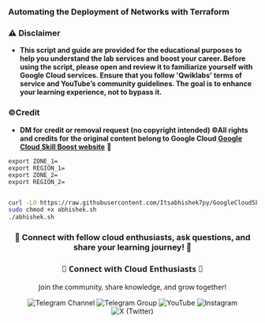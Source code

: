 ### Automating the Deployment of Networks with Terraform

### ⚠️ Disclaimer
- **This script and guide are provided for  the educational purposes to help you understand the lab services and boost your career. Before using the script, please open and review it to familiarize yourself with Google Cloud services. Ensure that you follow 'Qwiklabs' terms of service and YouTube’s community guidelines. The goal is to enhance your learning experience, not to bypass it.**

### ©Credit
- **DM for credit or removal request (no copyright intended) ©All rights and credits for the original content belong to Google Cloud [Google Cloud Skill Boost website](https://www.cloudskillsboost.google/)** 🙏

```
export ZONE_1=
export REGION_1=
export ZONE_2=
export REGION_2=
```

```bash

curl -LO https://raw.githubusercontent.com/Itsabhishek7py/GoogleCloudSkillsboost/refs/heads/main/Automating%20the%20Deployment%20of%20Networks%20with%20Terraform/abhishek.sh
sudo chmod +x abhishek.sh
./abhishek.sh
```




<div align="center">

<h3>🌟 Connect with fellow cloud enthusiasts, ask questions, and share your learning journey! 🌟</h3>

<div align="center">

<h3 style="font-family: 'Segoe UI', sans-serif; color: linear-gradient(90deg, #4F46E5, #E114E5);">🌟 Connect with Cloud Enthusiasts 🌟</h3>
<p style="font-family: 'Segoe UI', sans-serif;">Join the community, share knowledge, and grow together!</p>

<!-- Telegram Channel -->
<a href="https://t.me/+gBcgRTlZLyM4OGI1" target="_blank" style="text-decoration: none;">
  <img src="https://img.shields.io/badge/-Join_Telegram_Channel-2CA5E0?style=for-the-badge&logo=telegram&logoColor=white&labelColor=2CA5E0&color=white&gradient=linear-gradient(90deg, #2CA5E0, #2488C8)" alt="Telegram Channel"/>
</a>

<!-- Telegram Group -->
<a href="https://t.me/+RujS6mqBFawzZDFl" target="_blank" style="text-decoration: none;">
  <img src="https://img.shields.io/badge/-Join_Telegram_Group-2CA5E0?style=for-the-badge&logo=telegram&logoColor=white&labelColor=2CA5E0&color=white&gradient=linear-gradient(90deg, #2CA5E0, #2488C8)" alt="Telegram Group"/>
</a>

<!-- YouTube -->
<a href="https://www.youtube.com/@drabhishek.5460?sub_confirmation=1" target="_blank" style="text-decoration: none;">
  <img src="https://img.shields.io/badge/-Subscribe_YouTube-FF0000?style=for-the-badge&logo=youtube&logoColor=white&labelColor=FF0000&color=white&gradient=linear-gradient(90deg, #FF0000, #CC0000)" alt="YouTube"/>
</a>

<!-- Instagram -->
<a href="https://www.instagram.com/drabhishek.5460/" target="_blank" style="text-decoration: none;">
  <img src="https://img.shields.io/badge/-Follow_Instagram-E4405F?style=for-the-badge&logo=instagram&logoColor=white&labelColor=E4405F&color=white&gradient=linear-gradient(90deg, #E4405F, #C13584)" alt="Instagram"/>
</a>

<!-- X (Twitter) -->
<a href="https://x.com/DAbhishek5460" target="_blank" style="text-decoration: none;">
  <img src="https://img.shields.io/badge/-Follow_X-000000?style=for-the-badge&logo=x&logoColor=white&labelColor=000000&color=white&gradient=linear-gradient(90deg, #000000, #2D2D2D)" alt="X (Twitter)"/>
</a>

</div>
